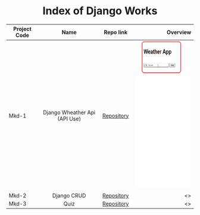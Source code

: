 # 
<h1 align="center">Index of Django Works</h1>  
  
  | Project Code | Name     | Repo link                                                      |           Overview                  |
  |--------------|:--------:|:--------------------------------------------------------------:|------------------------------------:|
  |Mkd-1     |Django Wheather Api (API Use)| [Repository](https://github.com/marntext/django_weather_api)|<img src="img/weatherApp.gif" height="400">|
  |Mkd-2     |Django CRUD| [Repository]()|<>|
  |Mkd-3     |Quiz| [Repository](https://github.com/marntext/Quiz)|<>|
